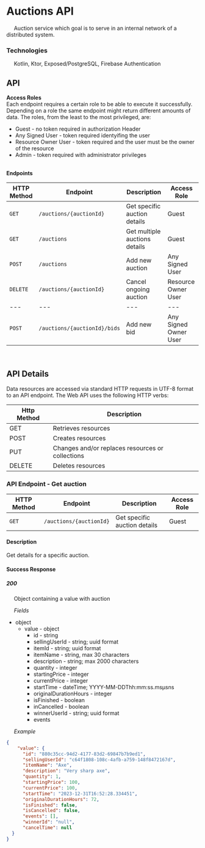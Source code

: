 # Auctions API

&nbsp;&nbsp;&nbsp;&nbsp; Auction service which goal is to serve in an internal network of a distributed system.

### Technologies

&nbsp;&nbsp;&nbsp;&nbsp; Kotlin, Ktor, Exposed/PostgreSQL, Firebase Authentication

## API

**Access Roles**  
Each endpoint requires a certain role to be able to execute it successfully. Depending on a role the same endpoint might return different amounts of data. The roles, from the least to the most privileged, are:

- Guest - no token required in authorization Header
- Any Signed User - token required identyifing the user
- Resource Owner User - token required and the user must be the owner of the resource
- Admin - token required with administrator privileges

&nbsp;&nbsp;&nbsp;&nbsp;  
**Endpoints**

| HTTP Method | Endpoint | Description | Access Role |
| --- | --- | --- | --- | 
| `GET` | `/auctions/{auctionId}` | Get specific auction details | Guest |
| `GET` | `/auctions` | Get multiple auctions details | Guest |
| `POST` | `/auctions` | Add new auction | Any Signed User |
| `DELETE` | `/auctions/{auctionId}` | Cancel ongoing auction | Resource Owner User |
| --- | --- | --- | --- |
| `POST` | `/auctions/{auctionId}/bids` | Add new bid | Any Signed Owner User |

&nbsp;&nbsp;&nbsp;&nbsp;  
## API Details

Data resources are accessed via standard HTTP requests in UTF-8 format to an API endpoint. The Web API uses the following HTTP verbs:

| Http Method | Description |
| --- | --- |
| GET | Retrieves resources |
| POST | Creates resources |
| PUT | Changes and/or replaces resources or collections |
| DELETE | Deletes resources |

### API Endpoint - Get auction

| HTTP Method | Endpoint | Description | Access Role |
| --- | --- | --- | --- | 
| `GET` | `/auctions/{auctionId}` | Get specific auction details | Guest |

#### Description

Get details for a specific auction.

#### Success Response

##### *200*
&nbsp;&nbsp;&nbsp;&nbsp; Object containing a value with auction

&nbsp;&nbsp;&nbsp;&nbsp; *Fields*
- object
  - value - object
    - id - string
    - sellingUserId - string; uuid format
    - itemId - string; uuid format
    - itemName - string, max 30 characters
    - description - string; max 2000 characters
    - quantity - integer
    - startingPrice - integer
    - currentPrice - integer
    - startTime - dateTime; YYYY-MM-DDThh:mm:ss.msμsns
    - originalDurationHours - integer
    - isFinished - boolean
    - inCancelled - boolean
    - winnerUserId - string; uuid format
    - events

&nbsp;&nbsp;&nbsp;&nbsp; *Example*

```json
{
    "value": {
      "id": "880c35cc-94d2-4177-83d2-69847b7b9ed1",
      "sellingUserId": "c64f1808-108c-4afb-a759-148f8472167d",
      "itemName": "Axe",
      "description": "Very sharp axe",
      "quantity": 1,
      "startingPrice": 100,
      "currentPrice": 100,
      "startTime": "2023-12-31T16:52:28.334451",
      "originalDurationHours": 72,
      "isFinished": false,
      "isCancelled": false,
      "events": [],
      "winnerId": "null",
      "cancelTime": null
  }
}
```


